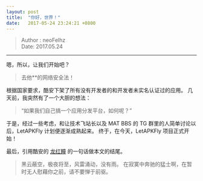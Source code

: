 ```yaml
---
layout: post
title:  "你好，世界！"
date:   2017-05-24 23:24:21 +0800
---
```


> Author : neoFelhz  
Date: 2017.05.24  

-----

嗯，所以，让我们开始吧？

> 去他**的网络安全法！

根据国家要求，酷安下架了所有没有开发者的和开发者未实名认证过的应用。
几天前，我突然有了一个大胆的想法：

> “如果我们自己搞一个应用分发平台，如何呢？”

于是，经过一些考虑，和让技术飞站长以及 MAT BBS 的 TG 群里的人简单讨论以后，LetAPKFly 计划便逐渐成熟起来。
终于，在今天，LetAPKFly 项目正式开始！

最后，引用酷安的 [龙红瞳](http://www.coolapk.com/u/532521) 的一句话做本文的结尾。

> 黑云蔽空，极夜将至，风雷涌动，没有雨。
> 在寂寞中奔驰的猛士啊，在暂时无人慰藉你之前，请不要惮于前驱。